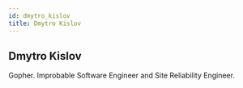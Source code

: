 ```yaml
---
id: dmytro_kislov
title: Dmytro Kislov
---
```


## Dmytro Kislov

Gopher. Improbable Software Engineer and Site Reliability Engineer.
